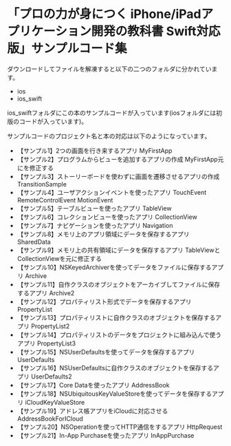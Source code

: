 「プロの力が身につく iPhone/iPadアプリケーション開発の教科書 Swift対応版」サンプルコード集
===========
ダウンロードしてファイルを解凍すると以下の二つのフォルダに分かれています。

* ios
* ios_swift

ios_swiftフォルダにこの本のサンプルコードが入っています(iosフォルダには初版のコードが入っています)。

サンプルコードのプロジェクト名と本の対応は以下のようになっています。  
* 【サンプル1】2つの画面を行き来するアプリ
  MyFirstApp
* 【サンプル2】プログラムからビューを追加するアプリの作成  MyFirstApp元にを修正する
* 【サンプル3】ストーリーボードを使わずに画面を遷移させるアプリの作成  TransitionSample
* 【サンプル4】ユーザアクションイベントを使ったアプリ  TouchEvent  RemoteControlEvent  MotionEvent
* 【サンプル5】テーブルビューを使ったアプリ  TableView
* 【サンプル6】コレクションビューを使ったアプリ  CollectionView
* 【サンプル7】ナビゲーションを使ったアプリ  Navigation
* 【サンプル8】メモリ上のアプリ領域にデータを保存するアプリ  SharedData
* 【サンプル9】メモリ上の共有領域にデータを保存するアプリ  TableViewとCollectionViewを元に修正する
* 【サンプル10】NSKeyedArchiverを使ってデータをファイルに保存するアプリ  Archive
* 【サンプル11】自作クラスのオブジェクトをアーカイブしてファイルに保存するアプリ  Archive2
* 【サンプル12】プロパティリスト形式でデータを保存するアプリ  PropertyList
* 【サンプル13】プロパティリストに自作クラスのオブジェクトを保存するアプリ  PropertyList2
* 【サンプル14】プロパティリストのデータをプロジェクトに組み込んで使うアプリ  PropertyList3
* 【サンプル15】NSUserDefaultsを使ってデータを保存するアプリ  UserDefaults
* 【サンプル16】NSUserDefaultsに自作クラスのオブジェクトを保存するアプリ  UserDefaults2
* 【サンプル17】Core Dataを使ったアプリ  AddressBook
* 【サンプル18】NSUbiquitousKeyValueStoreを使ってデータを保存するアプリ  iCloudKeyValueStore
* 【サンプル19】アドレス帳アプリをiCloudに対応させる  AddressBookForICloud
* 【サンプル20】NSOperationを使ってHTTP通信をするアプリ  HttpRequest
* 【サンプル21】In-App Purchaseを使ったアプリ  InAppPurchase
